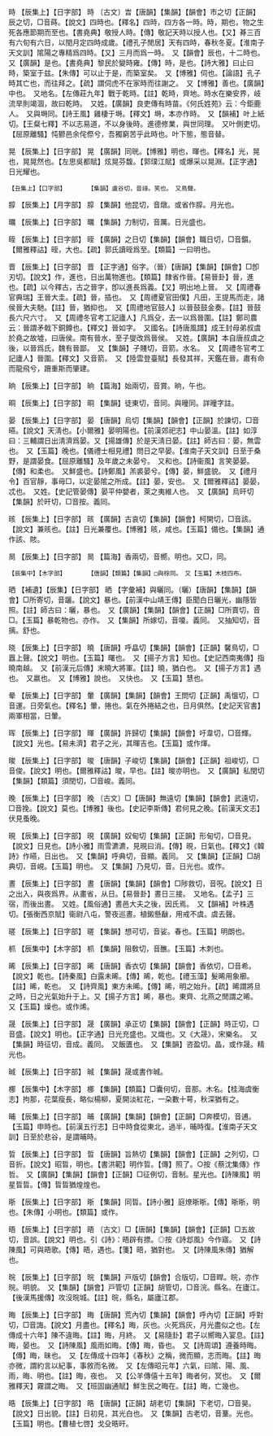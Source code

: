 <!-- { "loadSidebar": true } -->
時	【辰集上】【日字部】	時	〔古文〕旹【唐韻】【集韻】【韻會】市之切【正韻】辰之切，□音蒔。【說文】四時也。【釋名】四時，四方各一時。時，期也，物之生死各應節期而至也。【書堯典】敬授人時。【傳】敬記天時以授人也。【又】朞三百有六旬有六日，以閏月定四時成歲。【禮孔子閒居】天有四時，春秋冬夏。【淮南子天文訓】隂陽之專精爲四時。【又】三月而爲一時。　又【韻會】辰也，十二時也。　又【廣韻】是也。【書堯典】黎民於變時雍。【傳】時，是也。【詩大雅】曰止曰時，築室于兹。【朱傳】可以止于是，而築室矣。　又【博雅】伺也。【論語】孔子時其亡也，而往拜之。【疏】謂伺虎不在家時而往謝之。　又【博雅】善也。【廣韻】中也。　又地名。【左傳莊九年】戰于乾時。【註】乾時，齊地。時水在樂安界，岐流旱則竭涸，故曰乾時。　又姓。【廣韻】良吏傳有時苗。《何氏姓苑》云：今鉅鹿人。　又與塒同。【詩王風】雞棲于塒。【釋文】塒，本亦作時。　又【韻補】叶上紙切。【王粲七釋】不以志易道，不以身後時。進德修業，與世同理。　又叶側吏切。【屈原離騷】忳鬰邑余侘傺兮，吾獨窮苦乎此時也。叶下態，態音替。

晃	【辰集上】【日字部】	晃	【廣韻】同晄。【博雅】明也，暉也。【釋名】光，晃也，晃晃然也。【左思吳都賦】炫晃芬馥。【郭璞江賦】或爆采以晃淵。【正字通】日光耀也。

	【丑集上】【口字部】		【集韻】盧谷切，音祿。笑也。　又鳥聲。

朜	【辰集上】【月字部】	朜	【集韻】他昆切，音燉。或省作朜。月光也。

曞	【辰集上】【日字部】	曞	【集韻】力制切，音厲。日光盛也。

晊	【辰集上】【日字部】	晊	【廣韻】之日切【集韻】【韻會】職日切，□音鑕。【爾雅釋詁】晊，大也。【疏】郭氏讀晊爲至。【類篇】一曰明也。

晋	【辰集上】【日字部】	晋	【正字通】俗字。（晉）【唐韻】【集韻】【韻會】□卽刃切。【說文】作，進也，日出萬物進也。【類篇】隸省作晉。【易晉卦】晉，進也。【疏】以今釋古，古之晉字，卽以進長爲義。【又】明出地上晉。　又【周禮春官典瑞】王晉大圭。【疏】晉，插也。　又【周禮夏官田僕】凡田，王提馬而走，諸侯晉大夫馳。【註】晉，猶抑也。　又【周禮地官鼓人】以晉鼓鼓金奏。【註】晉鼓長六尺六寸。　又【周禮冬官考工記廬人】凡爲殳，去一以爲晉圍。【註】鄭司農云：晉謂矛戟下銅鐏也。【釋文】晉如字。　又國名。【詩唐風譜】成王封母弟叔虞於堯之故墟，曰唐侯。南有晉水，至子燮改爲晉侯。　又姓。【廣韻】本自唐叔虞之後，以晉爲氏，魏有晉鄙。　又【集韻】子賤切，音箭。水名。　又【周禮冬官考工記廬人】晉圍。【釋文】又音箭。　又【陸雲登臺賦】長發其祥，天鑑在晉。肅有命而龍飛兮，跚重斯而肇建。

晌	【辰集上】【日字部】	晌	【篇海】始兩切，音賞。晌，午也。

晍	【辰集上】【日字部】	晍	【集韻】徒東切，音同。與曈同。詳曈字註。

晏	【辰集上】【日字部】	晏	【唐韻】烏切【集韻】【韻會】【正韻】於諫切，□音曣。【說文】天淸也。【小爾雅】晏明陽也。【前漢郊祀志】中山晏溫。【註】如淳曰：三輔謂日出淸濟爲晏。又【揚雄傳】於是天淸日晏。【註】師古曰：晏，無雲也。　又【玉篇】晚也。【儀禮士相見禮】問日之早晏。【淮南子天文訓】日至于桑野，是謂晏食。【屈原離騷】及年歲之未晏兮。　又和也。【詩衞風】言笑晏晏。【傳】和柔也。　又鮮盛也。【詩鄭風】羔裘晏兮。【傳】晏，鮮盛貌。　又【禮月令】百官靜，事毋□，以定晏隂之所成。【註】晏，安也。　又【爾雅釋詁】晏晏，忒也。　又姓。【史記管晏傳】晏平仲嬰者，萊之夷維人也。　又【廣韻】烏旰切【集韻】於旰切，□音按。義同。

晐	【辰集上】【日字部】	晐	【廣韻】古哀切【集韻】【韻會】柯開切，□音該。【說文】兼晐也。【註】日光兼覆也。【博雅】晐，咸也。【玉篇】備也。【集韻】通作該、賅。

晑	【辰集上】【日字部】	晑	【篇海】香兩切，音嚮。明也。又□，同。

	【辰集中】【木字部】		【唐韻】【類篇】【集韻】□與梌同。　又【玉篇】木枝四布。

晒	【補遺】【辰集】【日字部】	晒	【字彙補】與曬同。（曬）【唐韻】【集韻】【韻會】□所寄切，音躧。【說文】暴也。【前漢中山靖王傳】臣聞白日曬光，幽隱皆照。【註】師古曰：曬，暴也。　又【廣韻】【集韻】【韻會】【正韻】□所賣切，音□。【玉篇】暴乾物也。亦作。　又【集韻】所嫁切，音嗄。義同。　又抽知切，音摛。舒也。

晓	【辰集上】【日字部】	曉	【唐韻】呼皛切【集韻】【韻會】【正韻】馨鳥切，□囂上聲。【說文】明也。【玉篇】曙也。　又【揚子方言】知也。【史記西南夷傳】指曉南越。　又【前漢元后傳】末曉大將軍。【註】曉，猶白也。　又【揚子方言】遇也。　又嬴也。　又【博雅】說也。　又快也。　又【玉篇】慧也。

晕	【辰集上】【日字部】	暈	【廣韻】【集韻】【韻會】王問切【正韻】禹慍切，□音運。日旁氣也。【釋名】暈，捲也。氣在外捲結之也，日月俱然。【史記天官書】兩軍相當，日暈。

晖	【辰集上】【日字部】	暉	【廣韻】許歸切【集韻】【韻會】吁韋切，□音輝。【說文】光也。【易未濟】君子之光，其暉吉也。【玉篇】或作煇。

晙	【辰集上】【日字部】	晙	【唐韻】子峻切【集韻】【韻會】【正韻】祖峻切，□音俊。【說文】明也。【爾雅釋詁】晙，早也。【註】晙亦明也。　又【廣韻】私閏切【集韻】【類篇】須閏切，□音峻。義同。

晚	【辰集上】【日字部】	晚	〔古文〕□【唐韻】無遠切【集韻】【韻會】武遠切，□音挽。【說文】莫也。【博雅】後也。【史記李斯傳】君何見之晚。【前漢天文志】伏見蚤晚。

晛	【辰集上】【日字部】	晛	【廣韻】奴甸切【集韻】【正韻】形甸切，□音見。【說文】日見也。【詩小雅】雨雪瀌瀌，見晛曰消。【傳】晛，日氣也。【釋文】《韓詩》作曣，日出也。　又【集韻】呼典切，音顯。義同。　又【集韻】【正韻】□胡典切，音峴。【玉篇】明也。　又【集韻】乃見切，音。日光也。或作。

晝	【辰集上】【日字部】	晝	【唐韻】【集韻】【韻會】□陟救切，音呪。【說文】日之出入，與夜爲界。从畫省，从日。【易晉卦】晝日三接。　又地名。【孟子】三宿，而後出晝。　又姓。【風俗通】晝邑大夫之後，因氏焉。　又【韻補】叶株遇切。【張衡西京賦】衞尉八屯，警夜巡晝。植鎩懸瞂，用戒不虞。虞去聲。

暛	【辰集上】【日字部】	暛	【集韻】想可切，音娑。春也。【玉篇】明朗也。

枛	【辰集中】【木字部】	枛	【集韻】阻敎切，音醮。【玉篇】木刺也。

晞	【辰集上】【日字部】	晞	【唐韻】香衣切【集韻】【韻會】香依切，□音希。【說文】乾也。【詩秦風】白露未晞。【傳】晞，乾也。【禮玉藻】髮晞用象櫛。【註】晞，乾也。　又【詩齊風】東方未晞。【傳】晞，明之始升。【疏】晞謂將旦之時，日之光氣始升于上。又【揚子方言】晞，暴也。東齊、北燕之閒謂之晞。　又【玉篇】燥也。或作烯。

晟	【辰集上】【日字部】	晟	【廣韻】承正切【集韻】【韻會】【正韻】時正切，□音盛。【說文】明也。【正字通】日光充盛也。又熾也。又《大晟》，宋樂名。　又【集韻】時征切，音成。義同。　又飯匱也。　又【集韻】咨盈切。晶，或作晟。精光也。

晠	【辰集上】【日字部】	晠	【集韻】晟或書作晠。

梛	【辰集中】【木字部】	梛	【集韻】【類篇】□囊何切，音那。木名。【桂海虞衡志】拘那，花葉瘦長，略似楊柳，夏開淡紅花，一朶數十萼，秋深猶有之。

晡	【辰集上】【日字部】	晡	【廣韻】【集韻】【韻會】【正韻】□奔模切，音逋。【玉篇】申時也。【前漢五行志】日中時食從東北，過半，晡時復。【淮南子天文訓】日至於悲谷，是謂晡時。

晢	【辰集上】【日字部】	晢	【唐韻】旨熱切【集韻】【韻會】【正韻】之列切，□音折。【說文】昭晢，明也。【書洪範】明作晢。【傳】照了。○按《蔡沈集傳》作哲。　又【廣韻】【集韻】【韻會】【正韻】□征例切，音制。星光也。【詩陳風】明星晢晢。【傳】晢晢猶煌煌也。

晣	【辰集上】【日字部】	晣	【集韻】同晢。【詩小雅】庭燎晣晣。【傳】晣晣，明也。【朱傳】小明也。【類篇】或作。

晤	【辰集上】【日字部】	晤	〔古文〕□【唐韻】【集韻】【韻會】【正韻】□五故切，音誤。【說文】明也。引《詩》：晤辟有摽。◎按《詩邶風》今作寤。　又【詩陳風】可與晤歌。【傳】晤，遇也。【箋】晤，猶對也。　又【詩陳風朱傳】猶解也。

晥	【辰集上】【日字部】	晥	【集韻】戸版切【韻會】合版切，□音睅。皖，亦作晥。明貌。　又【集韻】【韻會】戸管切【正韻】胡管切，□音浣。縣名。在廬江。【後漢馬援傳】攻沒晥城。【註】晥，縣名，屬廬江郡。

晦	【辰集上】【日字部】	晦	【唐韻】荒內切【集韻】【韻會】呼內切【正韻】呼對切，□音誨。【說文】月盡也。【釋名】晦，灰也。火死爲灰，月光盡似之也。【左傳成十六年】陳不違晦。【註】晦，月終。　又【易隨卦】君子以嚮晦入宴息。【註】晦，晏也。　又【詩陳風】風雨如晦。【傳】晦，昏也。　又【詩周頌】遵養時晦。【傳】晦，昧也。　又【左傳成十四年】《春秋》之稱，微而顯，志而晦。【註】晦亦微，謂約言以紀事，事敘而名微。　又【左傳昭元年】六氣，曰隂、陽、風、雨，晦、明也。【註】晦，夜也。　又【公羊傳僖十五年】晦者何，冥也。　又【爾雅釋天】霧謂之晦。　又【班固幽通賦】鮮生民之晦在。【註】晦，亡幾也。

晧	【辰集上】【日字部】	晧	【唐韻】【正韻】胡老切【集韻】下老切，□音昊。【說文】日出貌。【註】日初見，其光白也。　又【集韻】古老切，音藳。光也。【玉篇】明也。【曹植七啓】戈殳晧旰。

